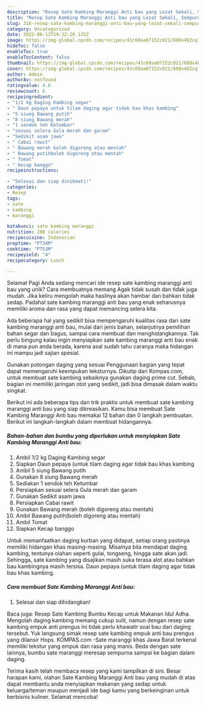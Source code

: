 ```yaml
---
description: "Resep Sate Kambing Maranggi Anti bau yang Lezat Sekali, Sempurna"
title: "Resep Sate Kambing Maranggi Anti bau yang Lezat Sekali, Sempurna"
slug: 316-resep-sate-kambing-maranggi-anti-bau-yang-lezat-sekali-sempurna
category: Uncategorized
date: 2022-06-12T19:32:20.125Z
image: https://img-global.cpcdn.com/recipes/41c60aa07152c021/680x482cq70/sate-kambing-maranggi-anti-bau-foto-resep-utama.jpg
hideToc: false
enableToc: true
enableTocContent: false
thumbnail: https://img-global.cpcdn.com/recipes/41c60aa07152c021/680x482cq70/sate-kambing-maranggi-anti-bau-foto-resep-utama.jpg
cover: https://img-global.cpcdn.com/recipes/41c60aa07152c021/680x482cq70/sate-kambing-maranggi-anti-bau-foto-resep-utama.jpg
author: Admin
authorAv: notfound
ratingvalue: 4.6
reviewcount: 6
recipeingredient:
- "1/2 kg Daging Kambing segar"
- " Daun pepaya untuk tilam daging agar tidak bau khas kambing"
- "5 siung Bawang putih"
- "8 siung Bawang merah"
- "1 sendok teh Ketumbar"
- "sesuai selera Gula merah dan garam"
- "Sedikit asam jawa"
- " Cabai rawit"
- " Bawang merah boleh digoreng atau mentah"
- " Bawang putihboleh digoreng atau mentah"
- " Tomat"
- " Kecap banggo"
recipeinstructions:

- "Selesai dan siap dinikmati!"
categories:
- Resep
tags:
- sate
- kambing
- maranggi

katakunci: sate kambing maranggi 
nutrition: 208 calories
recipecuisine: Indonesian
preptime: "PT34M"
cooktime: "PT53M"
recipeyield: "4"
recipecategory: Lunch

---
```



Selamat Pagi Anda sedang mencari ide resep sate kambing maranggi anti bau yang unik? Cara membuatnya memang Agak tidak susah dan tidak juga mudah. Jika keliru mengolah maka hasilnya akan hambar dan bahkan tidak sedap. Padahal sate kambing maranggi anti bau yang enak seharusnya memiliki aroma dan rasa yang dapat memancing selera kita.


Ada beberapa hal yang sedikit bisa mempengaruhi kualitas rasa dari sate kambing maranggi anti bau, mulai dari jenis bahan, selanjutnya pemilihan bahan segar dan bagus, sampai cara membuat dan menghidangkannya. Tak perlu bingung kalau ingin menyiapkan sate kambing maranggi anti bau enak di mana pun anda berada, karena asal sudah tahu caranya maka hidangan ini mampu jadi sajian spesial.

Gunakan potongan daging yang sesuai Penggunaan bagian yang tepat dapat memengaruhi keempukan teksturnya. Dikutip dari Kompas.com, untuk membuat sate kambing sebaiknya gunakan daging prime cut. Sebab, bagian ini memiliki jaringan otot yang sedikit, jadi bisa dimasak dalam waktu singkat.


Berikut ini ada beberapa tips dan trik praktis untuk membuat sate kambing maranggi anti bau yang siap dikreasikan. Kamu bisa membuat Sate Kambing Maranggi Anti bau memakai 12 bahan dan 0 langkah pembuatan. Berikut ini langkah-langkah dalam membuat hidangannya.

<!--inarticleads1-->

##### Bahan-bahan dan bumbu yang diperlukan untuk menyiapkan Sate Kambing Maranggi Anti bau:

1. Ambil 1/2 kg Daging Kambing segar
1. Siapkan  Daun pepaya (untuk tilam daging agar tidak bau khas kambing
1. Ambil 5 siung Bawang putih
1. Gunakan 8 siung Bawang merah
1. Sediakan 1 sendok teh Ketumbar
1. Persiapkan sesuai selera Gula merah dan garam
1. Gunakan Sedikit asam jawa
1. Persiapkan  Cabai rawit
1. Gunakan  Bawang merah (boleh digoreng atau mentah)
1. Ambil  Bawang putih(boleh digoreng atau mentah)
1. Ambil  Tomat
1. Siapkan  Kecap banggo


Untuk memanfaatkan daging kurban yang didapat, setiap orang pastinya memiliki hidangan khas masing-masing. Misalnya bila mendapat daging kambing, tentunya olahan seperti gulai, tongseng, hingga sate akan jadi. Sehingga, sate kambing yang disajikan masih suka terasa alot atau bahkan bau kambingnya masih tersisa. Daun pepaya (untuk tilam daging agar tidak bau khas kambing. 

<!--inarticleads2-->

##### Cara membuat Sate Kambing Maranggi Anti bau:


1. Selesai dan siap dihidangkan!

Baca juga: Resep Sate Kambing Bumbu Kecap untuk Makanan Idul Adha. Mengolah daging kambing memang cukup sulit, namun dengan resep sate kambing empuk anti prengus ini tidak perlu khawatir soal bau dari daging tersebut. Yuk langsung simak resep sate kambing empuk anti bau prengus yang dilansir Hops. KOMPAS.com -Sate maranggi khas Jawa Barat terkenal memiliki tekstur yang empuk dan rasa yang manis. Beda dengan sate lainnya, bumbu sate maranggi meresap sempurna sampai ke bagian dalam daging. 

Terima kasih telah membaca resep yang kami tampilkan di sini. Besar harapan kami, olahan Sate Kambing Maranggi Anti bau yang mudah di atas dapat membantu anda menyiapkan makanan yang sedap untuk keluarga/teman maupun menjadi ide bagi kamu yang berkeinginan untuk berbisnis kuliner. Selamat mencoba!
